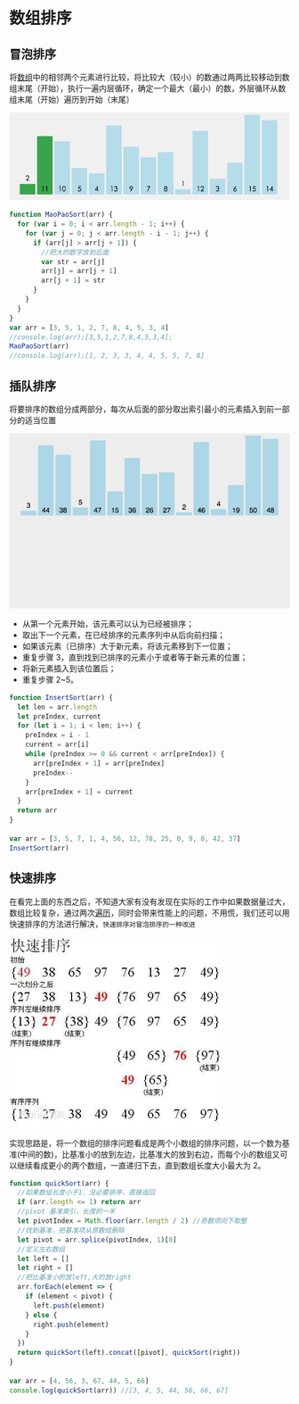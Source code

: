 # 数组排序

## 冒泡排序

将[数组](https://so.csdn.net/so/search?q=数组&spm=1001.2101.3001.7020)中的相邻两个元素进行比较，将比较大（较小）的数通过两两比较移动到数组末尾（开始），执行一遍内层循环，确定一个最大（最小）的数，外层循环从数组末尾（开始）遍历到开始（末尾）

![img](/img/20200909203030707.gif)

```js
function MaoPaoSort(arr) {
  for (var i = 0; i < arr.length - 1; i++) {
    for (var j = 0; j < arr.length - i - 1; j++) {
      if (arr[j] > arr[j + 1]) {
        //把大的数字放到后面
        var str = arr[j]
        arr[j] = arr[j + 1]
        arr[j + 1] = str
      }
    }
  }
}
var arr = [3, 5, 1, 2, 7, 8, 4, 5, 3, 4]
//console.log(arr);[3,5,1,2,7,8,4,5,3,4];
MaoPaoSort(arr)
//console.log(arr);[1, 2, 3, 3, 4, 4, 5, 5, 7, 8]
```

## 插队排序

将要排序的数组分成两部分，每次从后面的部分取出索引最小的元素插入到前一部分的适当位置

![在这里插入图片描述](/img/20200909202344100.gif)

- 从第一个元素开始，该元素可以认为已经被排序；
- 取出下一个元素，在已经排序的元素序列中从后向前扫描；
- 如果该元素（已排序）大于新元素，将该元素移到下一位置；
- 重复步骤 3，直到找到已排序的元素小于或者等于新元素的位置；
- 将新元素插入到该位置后；
- 重复步骤 2~5。

```js
function InsertSort(arr) {
  let len = arr.length
  let preIndex, current
  for (let i = 1; i < len; i++) {
    preIndex = i - 1
    current = arr[i]
    while (preIndex >= 0 && current < arr[preIndex]) {
      arr[preIndex + 1] = arr[preIndex]
      preIndex--
    }
    arr[preIndex + 1] = current
  }
  return arr
}

var arr = [3, 5, 7, 1, 4, 56, 12, 78, 25, 0, 9, 8, 42, 37]
InsertSort(arr)
```

## 快速排序

在看完上面的东西之后，不知道大家有没有发现在实际的工作中如果数据量过大，数组比较复杂，通过两次[遍历](https://so.csdn.net/so/search?q=遍历&spm=1001.2101.3001.7020)，同时会带来性能上的问题，不用慌，我们还可以用快速排序的方法进行解决，`快速排序对冒泡排序的一种改进`

![在这里插入图片描述](/img/20200909202034169.png)

实现思路是，将一个数组的排序问题看成是两个小数组的排序问题，以一个数为基准(中间的数)，比基准小的放到左边，比基准大的放到右边，而每个小的数组又可以继续看成更小的两个数组，一直递归下去，直到数组长度大小最大为 2。

```js
function quickSort(arr) {
  //如果数组长度小于1，没必要排序，直接返回
  if (arr.length <= 1) return arr
  //pivot 基准索引，长度的一半
  let pivotIndex = Math.floor(arr.length / 2) //奇数项向下取整
  //找到基准，把基准项从原数组删除
  let pivot = arr.splice(pivotIndex, 1)[0]
  //定义左右数组
  let left = []
  let right = []
  //把比基准小的放left,大的放right
  arr.forEach(element => {
    if (element < pivot) {
      left.push(element)
    } else {
      right.push(element)
    }
  })
  return quickSort(left).concat([pivot], quickSort(right))
}

var arr = [4, 56, 3, 67, 44, 5, 66]
console.log(quickSort(arr)) //[3, 4, 5, 44, 56, 66, 67]
```
